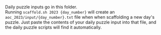 Daily puzzle inputs go in this folder.  
Running `scaffold.sh 2023 {day_number}` will create an `aoc_2023/input/{day_number}.txt` 
file when when scaffolding a new day's puzzle.
Just paste the contents of your daily puzzle input into that file, 
and the daily puzzle scripts will find it automatically.
